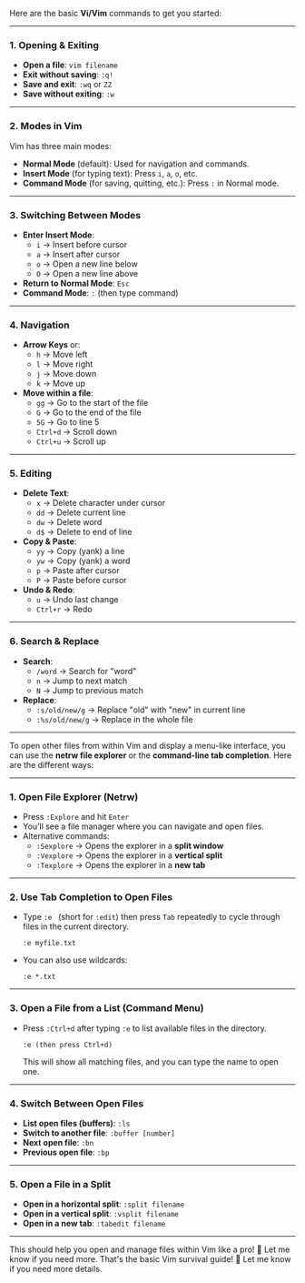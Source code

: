Here are the basic **Vi/Vim** commands to get you started:

---

### **1. Opening & Exiting**
- **Open a file**: `vim filename`
- **Exit without saving**: `:q!`
- **Save and exit**: `:wq` or `ZZ`
- **Save without exiting**: `:w`

---

### **2. Modes in Vim**
Vim has three main modes:
- **Normal Mode** (default): Used for navigation and commands.
- **Insert Mode** (for typing text): Press `i`, `a`, `o`, etc.
- **Command Mode** (for saving, quitting, etc.): Press `:` in Normal mode.

---

### **3. Switching Between Modes**
- **Enter Insert Mode**:
  - `i` → Insert before cursor  
  - `a` → Insert after cursor  
  - `o` → Open a new line below  
  - `O` → Open a new line above  
- **Return to Normal Mode**: `Esc`
- **Command Mode**: `:` (then type command)

---

### **4. Navigation**
- **Arrow Keys** or:
  - `h` → Move left  
  - `l` → Move right  
  - `j` → Move down  
  - `k` → Move up  
- **Move within a file**:
  - `gg` → Go to the start of the file  
  - `G` → Go to the end of the file  
  - `5G` → Go to line 5  
  - `Ctrl+d` → Scroll down  
  - `Ctrl+u` → Scroll up  

---

### **5. Editing**
- **Delete Text**:
  - `x` → Delete character under cursor  
  - `dd` → Delete current line  
  - `dw` → Delete word  
  - `d$` → Delete to end of line  
- **Copy & Paste**:
  - `yy` → Copy (yank) a line  
  - `yw` → Copy (yank) a word  
  - `p` → Paste after cursor  
  - `P` → Paste before cursor  
- **Undo & Redo**:
  - `u` → Undo last change  
  - `Ctrl+r` → Redo  

---

### **6. Search & Replace**
- **Search**:
  - `/word` → Search for "word"  
  - `n` → Jump to next match  
  - `N` → Jump to previous match  
- **Replace**:
  - `:s/old/new/g` → Replace "old" with "new" in current line  
  - `:%s/old/new/g` → Replace in the whole file  

---
To open other files from within Vim and display a menu-like interface, you can use the **netrw file explorer** or the **command-line tab completion**. Here are the different ways:  

---

### **1. Open File Explorer (Netrw)**
- Press `:Explore` and hit `Enter`  
- You’ll see a file manager where you can navigate and open files.  
- Alternative commands:  
  - `:Sexplore` → Opens the explorer in a **split window**  
  - `:Vexplore` → Opens the explorer in a **vertical split**  
  - `:Texplore` → Opens the explorer in a **new tab**  

---

### **2. Use Tab Completion to Open Files**
- Type `:e ` (short for `:edit`) then press `Tab` repeatedly to cycle through files in the current directory.  
  ```
  :e myfile.txt
  ```
- You can also use wildcards:
  ```
  :e *.txt
  ```

---

### **3. Open a File from a List (Command Menu)**
- Press `:Ctrl+d` after typing `:e` to list available files in the directory.
  ```
  :e (then press Ctrl+d)
  ```
  This will show all matching files, and you can type the name to open one.

---

### **4. Switch Between Open Files**
- **List open files (buffers)**: `:ls`
- **Switch to another file**: `:buffer [number]`
- **Next open file**: `:bn`
- **Previous open file**: `:bp`

---

### **5. Open a File in a Split**
- **Open in a horizontal split**: `:split filename`
- **Open in a vertical split**: `:vsplit filename`
- **Open in a new tab**: `:tabedit filename`

---

This should help you open and manage files within Vim like a pro! 🚀 Let me know if you need more.
That's the basic Vim survival guide! 🚀 Let me know if you need more details.
